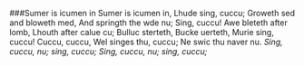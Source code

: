 ###Sumer is icumen in
Sumer is icumen in,
Lhude sing, cuccu;
Groweth sed
and bloweth med,
And springth the wde nu;
Sing, cuccu!
Awe bleteth after lomb,
Lhouth after calue cu;
Bulluc sterteth,
Bucke uerteth,
Murie sing, cuccu!
Cuccu, cuccu,
Wel singes thu, cuccu;
Ne swic thu naver nu.
*Sing, cuccu, nu; sing, cuccu;*
*Sing, cuccu, nu; sing, cuccu;*
